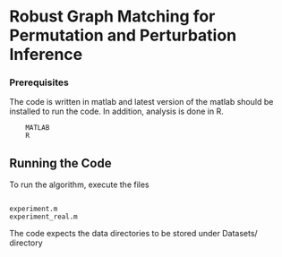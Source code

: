 # Robust Graph Matching for Permutation and Perturbation Inference
### Prerequisites
The code is written in matlab and latest version of the matlab should be installed to run the code.
In addition, analysis is done in R.

```
    MATLAB
    R
```

## Running the Code

To run the algorithm, execute the files
```

experiment.m
experiment_real.m

```
The code expects the data directories to be stored under Datasets/ directory

```


